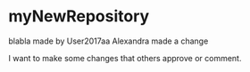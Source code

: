 # myNewRepository
blabla
made by User2017aa
Alexandra made a change



I want to make some changes that others approve or comment.

